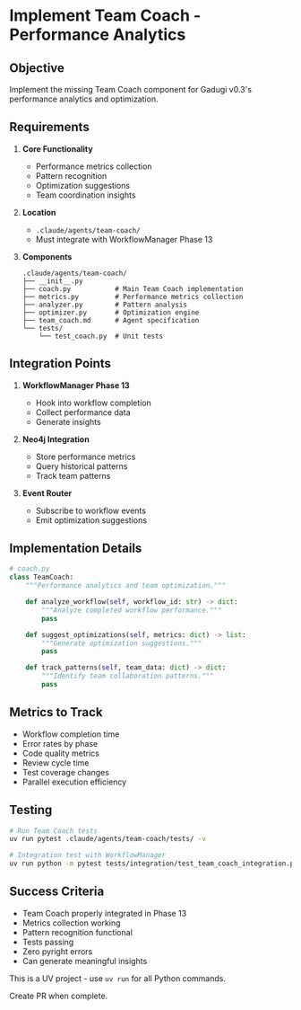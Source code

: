 # Implement Team Coach - Performance Analytics

## Objective
Implement the missing Team Coach component for Gadugi v0.3's performance analytics and optimization.

## Requirements
1. **Core Functionality**
   - Performance metrics collection
   - Pattern recognition
   - Optimization suggestions
   - Team coordination insights

2. **Location**
   - `.claude/agents/team-coach/`
   - Must integrate with WorkflowManager Phase 13

3. **Components**
   ```
   .claude/agents/team-coach/
   ├── __init__.py
   ├── coach.py           # Main Team Coach implementation
   ├── metrics.py         # Performance metrics collection
   ├── analyzer.py        # Pattern analysis
   ├── optimizer.py       # Optimization engine
   ├── team_coach.md      # Agent specification
   └── tests/
       └── test_coach.py  # Unit tests
   ```

## Integration Points
1. **WorkflowManager Phase 13**
   - Hook into workflow completion
   - Collect performance data
   - Generate insights

2. **Neo4j Integration**
   - Store performance metrics
   - Query historical patterns
   - Track team patterns

3. **Event Router**
   - Subscribe to workflow events
   - Emit optimization suggestions

## Implementation Details
```python
# coach.py
class TeamCoach:
    """Performance analytics and team optimization."""

    def analyze_workflow(self, workflow_id: str) -> dict:
        """Analyze completed workflow performance."""
        pass

    def suggest_optimizations(self, metrics: dict) -> list:
        """Generate optimization suggestions."""
        pass

    def track_patterns(self, team_data: dict) -> dict:
        """Identify team collaboration patterns."""
        pass
```

## Metrics to Track
- Workflow completion time
- Error rates by phase
- Code quality metrics
- Review cycle time
- Test coverage changes
- Parallel execution efficiency

## Testing
```bash
# Run Team Coach tests
uv run pytest .claude/agents/team-coach/tests/ -v

# Integration test with WorkflowManager
uv run python -m pytest tests/integration/test_team_coach_integration.py
```

## Success Criteria
- Team Coach properly integrated in Phase 13
- Metrics collection working
- Pattern recognition functional
- Tests passing
- Zero pyright errors
- Can generate meaningful insights

This is a UV project - use `uv run` for all Python commands.

Create PR when complete.
